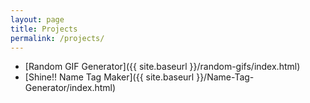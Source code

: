 ```yaml
---
layout: page
title: Projects
permalink: /projects/
---
```


* [Random GIF Generator]({{ site.baseurl }}/random-gifs/index.html)
* [Shine!! Name Tag Maker]({{ site.baseurl }}/Name-Tag-Generator/index.html)
